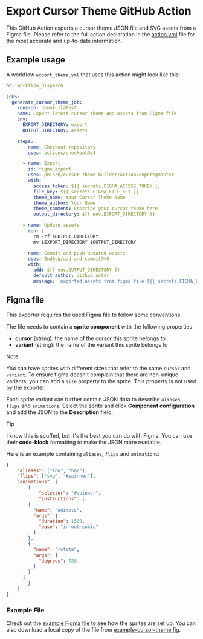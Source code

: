# Export Cursor Theme GitHub Action

This GitHub Action exports a cursor theme JSON file and SVG assets from a Figma file. Please refer to the full action declaration in the [action.yml](./action.yml) file for the most accurate and up-to-date information.

## Example usage

A workflow `export_theme.yml` that uses this action might look like this:

```yaml
on: workflow_dispatch

jobs:
  generate_cursor_theme_job:
    runs-on: ubuntu-latest
    name: Export latest cursor theme and assets from Figma file
    env:
      EXPORT_DIRECTORY: export
      OUTPUT_DIRECTORY: assets

    steps:
      - name: Checkout repository
        uses: actions/checkout@v4

      - name: Export
        id: figma_export
        uses: phisch/cursor-theme-builder/action/export@master
        with:
          access_token: ${{ secrets.FIGMA_ACCESS_TOKEN }}
          file_key: ${{ secrets.FIGMA_FILE_KEY }}
          theme_name: Your Cursor Theme Name
          theme_author: Your Name
          theme_comment: Describe your cursor theme here.
          output_directory: ${{ env.EXPORT_DIRECTORY }}

      - name: Update assets
        run: |
          rm -rf $OUTPUT_DIRECTORY
          mv $EXPORT_DIRECTORY $OUTPUT_DIRECTORY

      - name: Commit and push updated assets
        uses: EndBug/add-and-commit@v9
        with:
          add: ${{ env.OUTPUT_DIRECTORY }}
          default_author: github_actor
          message: 'exported assets from figma file ${{ secrets.FIGMA_FILE_KEY }} version ${{ steps.figma_export.outputs.version }}'
```

## Figma file

This exporter requires the used Figma file to follow some conventions.

The file needs to contain a **sprite component** with the following properties:

- **cursor** (string): the name of the cursor this sprite belongs to
- **variant** (string): the name of the variant this sprite belongs to

> [!NOTE]
> You can have sprites with different sizes that refer to the same `cursor` and `variant`. To ensure figma doesn't complain that there are non-unique variants, you can add a `size` property to the sprite. This property is not used by the exporter.

Each sprite variant can further contain JSON data to describe `aliases`, `flips` and `animations`. Select the sprite and click **Component configuration** and add the JSON to the **Description** field.

> [!TIP]
> I know this is scuffed, but it's the best you can do with Figma. You can use their **code-block** formatting to make the JSON more readable.

Here is an example containing `aliases`, `flips` and `animations`:

```json
{
	"aliases": ["foo", "bar"],
	"flips": ["svg", "#spinner"],
	"animations": [
		{
			"selector": "#spinner",
			"instructions": [
        {
          "name": "animate",
          "args": {
            "duration": 1500,
            "ease": "in-out-cubic"
          }
        },
        {
          "name": "rotate",
          "args": {
            "degrees": 720
          }
        }
      ]
		}
	]
}
```

### Example File

Check out the [example Figma file](https://www.figma.com/file/iaMgedqNuXPdzoLsG26jky) to see how the sprites are set up. You can also download a local copy of the file from [example-cursor-theme.fig](./example-cursor-theme.fig).
